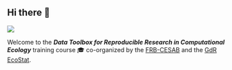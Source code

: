 ## Hi there 👋

![](https://raw.githubusercontent.com/rdatatoolbox/.github/main/profile/banner-rdatatoolbox_150dpi.png)

Welcome to the **_Data Toolbox for Reproducible Research in Computational Ecology_** training course :mortar_board: co-organized by the 
[FRB-CESAB](https://www.fondationbiodiversite.fr/en/about-the-foundation/le-cesab/) and the 
[GdR EcoStat](https://sites.google.com/site/gdrecostat/).
